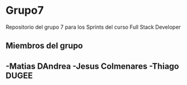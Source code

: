 # Grupo7
Repositorio del grupo 7 para los Sprints del curso Full Stack Developer

## Miembros del grupo
-Matias DAndrea
-Jesus Colmenares
-Thiago DUGEE
-

